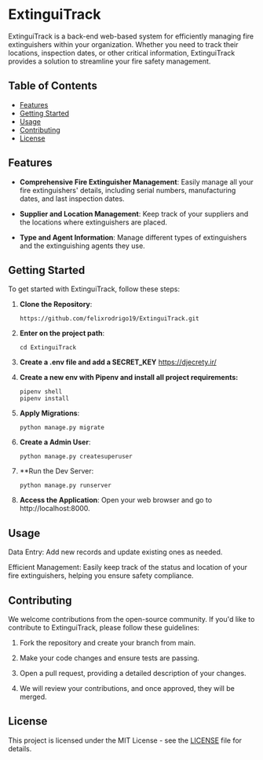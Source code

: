 # ExtinguiTrack

ExtinguiTrack is a back-end web-based system for efficiently managing fire extinguishers within your organization.
Whether you need to track their locations, inspection dates, or other critical information, ExtinguiTrack provides a
solution to streamline your fire safety management.

## Table of Contents

- [Features](#features)
- [Getting Started](#getting-started)
- [Usage](#usage)
- [Contributing](#contributing)
- [License](#license)

## Features

- **Comprehensive Fire Extinguisher Management**: Easily manage all your fire extinguishers' details, including serial
  numbers, manufacturing dates, and last inspection dates.

- **Supplier and Location Management**: Keep track of your suppliers and the locations where extinguishers are placed.

- **Type and Agent Information**: Manage different types of extinguishers and the extinguishing agents they use.

## Getting Started

To get started with ExtinguiTrack, follow these steps:

1. **Clone the Repository**:
   ```shell
   https://github.com/felixrodrigo19/ExtinguiTrack.git

2. **Enter on the project path**:
   ```shell
   cd ExtinguiTrack

3. **Create a .env file and add a SECRET_KEY**
   https://djecrety.ir/

4. **Create a new env with Pipenv and install all project requirements:**
   ```shell
   pipenv shell
   pipenv install

5. **Apply Migrations**:
   ```shell
   python manage.py migrate

6. **Create a Admin User**:
   ```shell
   python manage.py createsuperuser

7. **Run the Dev Server:
   ```shell
   python manage.py runserver 

8. **Access the Application**:
   Open your web browser and go to http://localhost:8000.

## Usage

Data Entry: Add new records and update existing ones as needed.

Efficient Management: Easily keep track of the status and location of your fire extinguishers, helping you ensure safety
compliance.

## Contributing

We welcome contributions from the open-source community. If you'd like to contribute to ExtinguiTrack, please follow
these guidelines:

1. Fork the repository and create your branch from main.

2. Make your code changes and ensure tests are passing.

3. Open a pull request, providing a detailed description of your changes.

4. We will review your contributions, and once approved, they will be merged.

## License

This project is licensed under the MIT License - see the [LICENSE](LICENSE) file for details.

